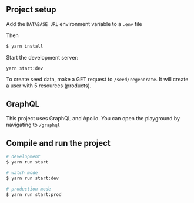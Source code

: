## Project setup

Add the `DATABASE_URL` environment variable to a `.env` file

Then

```bash
$ yarn install
```

Start the development server:

```
yarn start:dev
```

To create seed data, make a GET request to `/seed/regenerate`. It will create a user with 5 resources (products).

## GraphQL

This project uses GraphQL and Apollo. You can open the playground by navigating to `/graphql`

## Compile and run the project

```bash
# development
$ yarn run start

# watch mode
$ yarn run start:dev

# production mode
$ yarn run start:prod
```
